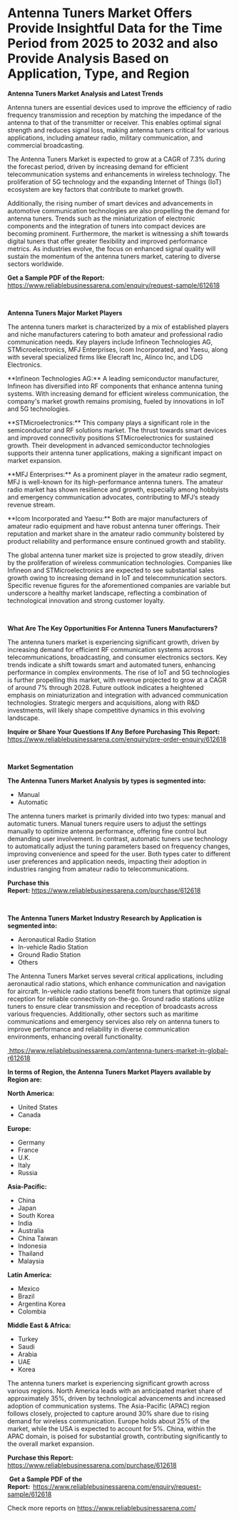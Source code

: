 <p><h1>Antenna Tuners Market Offers Provide Insightful Data for the Time Period from 2025 to 2032 and also Provide Analysis Based on Application, Type, and Region</h1></p><p><strong>Antenna Tuners Market Analysis and Latest Trends</strong></p>
<p><p>Antenna tuners are essential devices used to improve the efficiency of radio frequency transmission and reception by matching the impedance of the antenna to that of the transmitter or receiver. This enables optimal signal strength and reduces signal loss, making antenna tuners critical for various applications, including amateur radio, military communication, and commercial broadcasting.</p><p>The Antenna Tuners Market is expected to grow at a CAGR of 7.3% during the forecast period, driven by increasing demand for efficient telecommunication systems and enhancements in wireless technology. The proliferation of 5G technology and the expanding Internet of Things (IoT) ecosystem are key factors that contribute to market growth.</p><p>Additionally, the rising number of smart devices and advancements in automotive communication technologies are also propelling the demand for antenna tuners. Trends such as the miniaturization of electronic components and the integration of tuners into compact devices are becoming prominent. Furthermore, the market is witnessing a shift towards digital tuners that offer greater flexibility and improved performance metrics. As industries evolve, the focus on enhanced signal quality will sustain the momentum of the antenna tuners market, catering to diverse sectors worldwide.</p></p>
<p><strong>Get a Sample PDF of the Report:&nbsp;</strong> <a href="https://www.reliablebusinessarena.com/enquiry/request-sample/612618?utm_campaign=3558&utm_medium=2&utm_source=Github&utm_content=ia&utm_term=29032025&utm_id=antenna-tuners">https://www.reliablebusinessarena.com/enquiry/request-sample/612618</a></p>
<p>&nbsp;</p>
<p><strong>Antenna Tuners Major Market Players</strong></p>
<p><p>The antenna tuners market is characterized by a mix of established players and niche manufacturers catering to both amateur and professional radio communication needs. Key players include Infineon Technologies AG, STMicroelectronics, MFJ Enterprises, Icom Incorporated, and Yaesu, along with several specialized firms like Elecraft Inc, Alinco Inc, and LDG Electronics.</p><p>**Infineon Technologies AG:** A leading semiconductor manufacturer, Infineon has diversified into RF components that enhance antenna tuning systems. With increasing demand for efficient wireless communication, the company's market growth remains promising, fueled by innovations in IoT and 5G technologies.</p><p>**STMicroelectronics:** This company plays a significant role in the semiconductor and RF solutions market. The thrust towards smart devices and improved connectivity positions STMicroelectronics for sustained growth. Their development in advanced semiconductor technologies supports their antenna tuner applications, making a significant impact on market expansion.</p><p>**MFJ Enterprises:** As a prominent player in the amateur radio segment, MFJ is well-known for its high-performance antenna tuners. The amateur radio market has shown resilience and growth, especially among hobbyists and emergency communication advocates, contributing to MFJ’s steady revenue stream.</p><p>**Icom Incorporated and Yaesu:** Both are major manufacturers of amateur radio equipment and have robust antenna tuner offerings. Their reputation and market share in the amateur radio community bolstered by product reliability and performance ensure continued growth and stability.</p><p>The global antenna tuner market size is projected to grow steadily, driven by the proliferation of wireless communication technologies. Companies like Infineon and STMicroelectronics are expected to see substantial sales growth owing to increasing demand in IoT and telecommunication sectors. Specific revenue figures for the aforementioned companies are variable but underscore a healthy market landscape, reflecting a combination of technological innovation and strong customer loyalty.</p></p>
<p>&nbsp;</p>
<p><strong>What Are The Key Opportunities For Antenna Tuners Manufacturers?</strong></p>
<p><p>The antenna tuners market is experiencing significant growth, driven by increasing demand for efficient RF communication systems across telecommunications, broadcasting, and consumer electronics sectors. Key trends indicate a shift towards smart and automated tuners, enhancing performance in complex environments. The rise of IoT and 5G technologies is further propelling this market, with revenue projected to grow at a CAGR of around 7% through 2028. Future outlook indicates a heightened emphasis on miniaturization and integration with advanced communication technologies. Strategic mergers and acquisitions, along with R&D investments, will likely shape competitive dynamics in this evolving landscape.</p></p>
<p><strong>Inquire or Share Your Questions If Any Before Purchasing This Report:</strong> <a href="https://www.reliablebusinessarena.com/enquiry/pre-order-enquiry/612618?utm_campaign=3558&utm_medium=2&utm_source=Github&utm_content=ia&utm_term=29032025&utm_id=antenna-tuners">https://www.reliablebusinessarena.com/enquiry/pre-order-enquiry/612618</a></p>
<p>&nbsp;</p>
<p><strong>Market Segmentation</strong></p>
<p><strong>The Antenna Tuners Market Analysis by types is segmented into:</strong></p>
<p><ul><li>Manual</li><li>Automatic</li></ul></p>
<p><p>The antenna tuners market is primarily divided into two types: manual and automatic tuners. Manual tuners require users to adjust the settings manually to optimize antenna performance, offering fine control but demanding user involvement. In contrast, automatic tuners use technology to automatically adjust the tuning parameters based on frequency changes, improving convenience and speed for the user. Both types cater to different user preferences and application needs, impacting their adoption in industries ranging from amateur radio to telecommunications.</p></p>
<p><strong>Purchase this Report:&nbsp;</strong><a href="https://www.reliablebusinessarena.com/purchase/612618?utm_campaign=3558&utm_medium=2&utm_source=Github&utm_content=ia&utm_term=29032025&utm_id=antenna-tuners">https://www.reliablebusinessarena.com/purchase/612618</a></p>
<p>&nbsp;</p>
<p><strong>The Antenna Tuners Market Industry Research by Application is segmented into:</strong></p>
<p><ul><li>Aeronautical Radio Station</li><li>In-vehicle Radio Station</li><li>Ground Radio Station</li><li>Others</li></ul></p>
<p><p>The Antenna Tuners Market serves several critical applications, including aeronautical radio stations, which enhance communication and navigation for aircraft. In-vehicle radio stations benefit from tuners that optimize signal reception for reliable connectivity on-the-go. Ground radio stations utilize tuners to ensure clear transmission and reception of broadcasts across various frequencies. Additionally, other sectors such as maritime communications and emergency services also rely on antenna tuners to improve performance and reliability in diverse communication environments, enhancing overall functionality.</p></p>
<p><a href="https://www.reliablebusinessarena.com/antenna-tuners-market-in-global-r612618?utm_campaign=3558&utm_medium=2&utm_source=Github&utm_content=ia&utm_term=29032025&utm_id=antenna-tuners">&nbsp;https://www.reliablebusinessarena.com/antenna-tuners-market-in-global-r612618</a></p>
<p><strong>In terms of Region, the Antenna Tuners Market Players available by Region are:</strong></p>
<p>
    <p> <strong> North America: </strong>
        <ul>
            <li>United States</li>
            <li>Canada</li>
        </ul>
        </p> 
    <p> <strong> Europe: </strong>
        <ul>
            <li>Germany</li>
            <li>France</li>
            <li>U.K.</li>
            <li>Italy</li>
            <li>Russia</li>
        </ul>
        </p> 
    <p> <strong> Asia-Pacific: </strong>
        <ul>
            <li>China</li>
            <li>Japan</li>
            <li>South Korea</li>
            <li>India</li>
            <li>Australia</li>
            <li>China Taiwan</li>
            <li>Indonesia</li>
            <li>Thailand</li>
            <li>Malaysia</li>
        </ul>
        </p> 
    <p> <strong> Latin America: </strong>
        <ul>
            <li>Mexico</li>
            <li>Brazil</li>
            <li>Argentina Korea</li>
            <li>Colombia</li>
        </ul>
        </p> 
    <p> <strong> Middle East & Africa: </strong>
        <ul>
            <li>Turkey</li>
            <li>Saudi</li>
            <li>Arabia</li>
            <li>UAE</li>
            <li>Korea</li>
        </ul>
    </p>
    </p>
<p><p>The antenna tuners market is experiencing significant growth across various regions. North America leads with an anticipated market share of approximately 35%, driven by technological advancements and increased adoption of communication systems. The Asia-Pacific (APAC) region follows closely, projected to capture around 30% share due to rising demand for wireless communication. Europe holds about 25% of the market, while the USA is expected to account for 5%. China, within the APAC domain, is poised for substantial growth, contributing significantly to the overall market expansion.</p></p>
<p><strong>Purchase this Report: </strong><a href="https://www.reliablebusinessarena.com/purchase/612618?utm_campaign=3558&utm_medium=2&utm_source=Github&utm_content=ia&utm_term=29032025&utm_id=antenna-tuners">https://www.reliablebusinessarena.com/purchase/612618</a></p>
<p>&nbsp;<strong>Get a Sample PDF of the Report:&nbsp;&nbsp;</strong><a href="https://www.reliablebusinessarena.com/enquiry/request-sample/612618?utm_campaign=3558&utm_medium=2&utm_source=Github&utm_content=ia&utm_term=29032025&utm_id=antenna-tuners">https://www.reliablebusinessarena.com/enquiry/request-sample/612618</a></p>
<p><strong></strong></p>
<p>Check more reports on <a href="https://www.reliablebusinessarena.com/?utm_campaign=3558&utm_medium=2&utm_source=Github&utm_content=ia&utm_term=29032025&utm_id=antenna-tuners">https://www.reliablebusinessarena.com/</a></p>